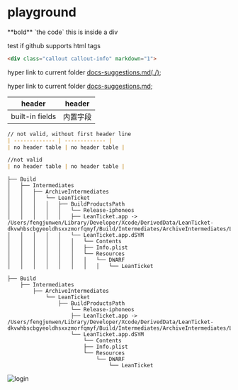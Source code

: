 # playground
<div class="s" markdown="1">**bold** `the code` this is inside a div<div>

test if github supports html tags

```html
<div class="callout callout-info" markdown="1">
```

hyper link to current folder [docs-suggestions.md(./)](./docs-suggestions.md);

hyper link to current folder [docs-suggestions.md](docs-suggestions.md);


| header  | header |
| ------------- | ------------- |
| built-in fields | 内置字段 |

```md
// not valid, without first header line
| ------------- | ------------- |
| no header table | no header table |
```
```markdown
//not valid
| no header table | no header table |
```

```
├── Build
│   ├── Intermediates
│   │   ├── ArchiveIntermediates
│   │   │   └── LeanTicket
│   │   │   │   ├── BuildProductsPath
│   │   │   │   │   └── Release-iphoneos
│   │   │   │   │   ├── LeanTicket.app -> /Users/fengjunwen/Library/Developer/Xcode/DerivedData/LeanTicket-dkvwhbscbgyeoldhsxxzmorfqmyf/Build/Intermediates/ArchiveIntermediates/LeanTicket/InstallationBuildProductsLocation/Applications/LeanTicket.app
│   │   │   │   │   └── LeanTicket.app.dSYM
│   │   │   │   │   │   └── Contents
│   │   │   │   │   │   ├── Info.plist
│   │   │   │   │   │   └── Resources
│   │   │   │   │   │   │   └── DWARF
│   │   │   │   │   │   │   │   └── LeanTicket

├── Build
    ├── Intermediates
        ├── ArchiveIntermediates
            └── LeanTicket
                ├── BuildProductsPath
                    └── Release-iphoneos
                    ├── LeanTicket.app -> /Users/fengjunwen/Library/Developer/Xcode/DerivedData/LeanTicket-dkvwhbscbgyeoldhsxxzmorfqmyf/Build/Intermediates/ArchiveIntermediates/LeanTicket/InstallationBuildProductsLocation/Applications/LeanTicket.app
                    └── LeanTicket.app.dSYM
                        └── Contents
                        ├── Info.plist
                        └── Resources
                            └── DWARF
                                └── LeanTicket
```

![login](https://leancloud.cn/docs/images/live_kit_android_login.jpg)
